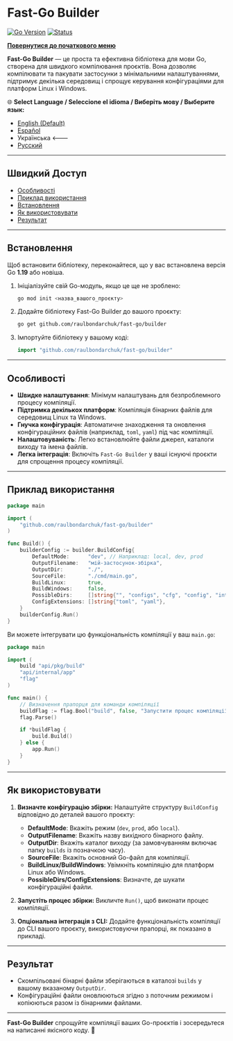 # **Fast-Go Builder**
[![Go Version](https://img.shields.io/badge/Go-1.23%2B-blue?logo=go&logoColor=white)](https://go.dev/doc/install) [![Status](https://img.shields.io/badge/Status-Active-brightgreen)](#)

[**Повернутися до початкового меню**](https://github.com/raulbondarchuk/fast-go/tree/main)

**Fast-Go Builder** — це проста та ефективна бібліотека для мови Go, створена для швидкого компілювання проєктів. Вона дозволяє компілювати та пакувати застосунки з мінімальними налаштуваннями, підтримує декілька середовищ і спрощує керування конфігураціями для платформ Linux і Windows.

🌐 **Select Language / Seleccione el idioma / Виберіть мову / Выберите язык:**
- [English (Default)](https://github.com/raulbondarchuk/fast-go/tree/main/builder)
- [Español](README.es.md)
- Українська <---
- [Русский](README.ru.md)

---

## Швидкий Доступ
- [Особливості](#особливості)
- [Приклад використання](#приклад-використання)
- [Встановлення](#встановлення)
- [Як використовувати](#як-використовувати)
- [Результат](#результат)

---

## **Встановлення**

Щоб встановити бібліотеку, переконайтеся, що у вас встановлена версія Go **1.19** або новіша.

1. Ініціалізуйте свій Go-модуль, якщо це ще не зроблено:
   ```bash
   go mod init <назва_вашого_проєкту>
   ```

2. Додайте бібліотеку Fast-Go Builder до вашого проєкту:
   ```bash
   go get github.com/raulbondarchuk/fast-go/builder
   ```

3. Імпортуйте бібліотеку у вашому коді:
   ```go
   import "github.com/raulbondarchuk/fast-go/builder"
   ```

---

## **Особливості**
- **Швидке налаштування**: Мінімум налаштувань для безпроблемного процесу компіляції.
- **Підтримка декількох платформ**: Компіляція бінарних файлів для середовищ Linux та Windows.
- **Гнучка конфігурація**: Автоматичне знаходження та оновлення конфігураційних файлів (наприклад, `toml`, `yaml`) під час компіляції.
- **Налаштовуваність**: Легко встановлюйте файли джерел, каталоги виходу та імена файлів.
- **Легка інтеграція**: Включіть `Fast-Go Builder` у ваші існуючі проєкти для спрощення процесу компіляції.

---

## **Приклад використання**

```go
package main

import (
	"github.com/raulbondarchuk/fast-go/builder"
)

func Build() {
	builderConfig := builder.BuildConfig{
		DefaultMode:      "dev", // Наприклад: local, dev, prod
		OutputFilename:   "мій-застосунок-збірка",
		OutputDir:        "./",
		SourceFile:       "./cmd/main.go",
		BuildLinux:       true,
		BuildWindows:     false,
		PossibleDirs:     []string{"", "configs", "cfg", "config", "internal/config"},
		ConfigExtensions: []string{"toml", "yaml"},
	}
	builderConfig.Run()
}
```

Ви можете інтегрувати цю функціональність компіляції у ваш `main.go`:

```go
package main

import (
	build "api/pkg/build"
	"api/internal/app"
	"flag"
)

func main() {
	// Визначення прапорця для команди компіляції
	buildFlag := flag.Bool("build", false, "Запустити процес компіляції")
	flag.Parse()

	if *buildFlag {
		build.Build()
	} else {
		app.Run()
	}
}
```

---

## **Як використовувати**

1. **Визначте конфігурацію збірки:**
   Налаштуйте структуру `BuildConfig` відповідно до деталей вашого проєкту:
   - **DefaultMode**: Вкажіть режим (`dev`, `prod`, або `local`).
   - **OutputFilename**: Вкажіть назву вихідного бінарного файлу.
   - **OutputDir**: Вкажіть каталог виходу (за замовчуванням включає папку `builds` із позначкою часу).
   - **SourceFile**: Вкажіть основний Go-файл для компіляції.
   - **BuildLinux/BuildWindows**: Увімкніть компіляцію для платформ Linux або Windows.
   - **PossibleDirs/ConfigExtensions**: Визначте, де шукати конфігураційні файли.

2. **Запустіть процес збірки:**
   Викличте `Run()`, щоб виконати процес компіляції.

3. **Опціональна інтеграція з CLI:**
   Додайте функціональність компіляції до CLI вашого проєкту, використовуючи прапорці, як показано в прикладі.

---

## **Результат**
- Скомпільовані бінарні файли зберігаються в каталозі `builds` у вашому вказаному `OutputDir`.
- Конфігураційні файли оновлюються згідно з поточним режимом і копіюються разом із бінарними файлами.

---

**Fast-Go Builder** спрощуйте компіляції ваших Go-проєктів і зосередьтеся на написанні якісного коду. 🚀
